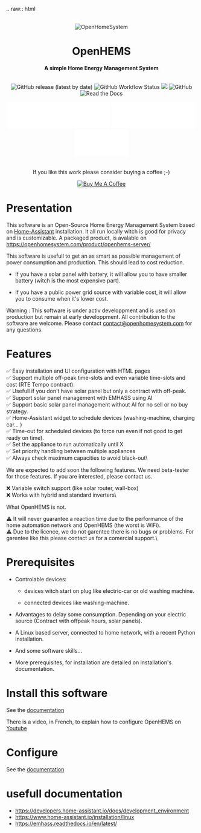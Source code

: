 
.. raw:: html
  <div align="center">
    <br>
    <img alt="OpenHomeSystem" src="https://openhomesystem.com/wp-content/uploads/2024/10/cropped-logo_openhomesystem_100.png">
    <h1>OpenHEMS</h1>
    <strong>A simple Home Energy Management System</strong>
  </div>
  
  <br>
  
  <p align="center">
    <a style="text-decoration:none" href="https://github.com/abriotde/openhems-sample/releases">
      <img alt="GitHub release (latest by date)" src="https://img.shields.io/github/v/release/abriotde/openhems-sample">
    </a>
    <a style="text-decoration:none" href="https://github.com/abriotde/openhems-sample/actions">
      <img alt="GitHub Workflow Status" src="https://img.shields.io/github/actions/workflow/status/abriotde/openhems-sample/python-test.yml?branch=main">
    </a>
    <a hstyle="text-decoration:none" ref="https://codecov.io/github/abriotde/openhems-sample" >
      <img src="https://codecov.io/github/abriotde/openhems-sample/branch/main/graph/badge.svg?token=4Y5ANTFLW7"/>
    </a>
    <a style="text-decoration:none" href="https://github.com/abriotde/openhems-sample/blob/main/LICENSE">
      <img alt="GitHub" src="https://img.shields.io/github/license/abriotde/openhems-sample">
    </a>
    <!-- a style="text-decoration:none" href="https://pypi.org/project/openhems-sample/">
      <img alt="PyPI - Python Version" src="https://img.shields.io/pypi/pyversions/openhems-sample">
    </a>
    <a style="text-decoration:none" href="https://pypi.org/project/openhems/">
      <img alt="PyPI - Status" src="https://img.shields.io/pypi/status/openhems">
    </a -->
    <a style="text-decoration:none" href="https://openhems.readthedocs.io/en/latest/">
      <img alt="Read the Docs" src="https://img.shields.io/readthedocs/openhems-sample">
    </a>
  </p>
  
  <div align="center">
    <a style="text-decoration:none" href="https://openhems.readthedocs.io/en/latest/">
        <img src="https://raw.githubusercontent.com/abriotde/openhems-sample/main/docs/images/Documentation_button.svg" alt="Documentation">
    </a>
    <a style="text-decoration:none" href="https://github.com/abriotde/openhems-sample/discussions">
        <img src="https://raw.githubusercontent.com/abriotde/openhems-sample/main/docs/images/Community_button.svg" alt="Community">
    </a>
    <a style="text-decoration:none" href="https://github.com/abriotde/openhems-sample/issues">
        <img src="https://raw.githubusercontent.com/abriotde/openhems-sample/main/docs/images/Issues_button.svg" alt="Issues">
    </a>
    <!-- a style="text-decoration:none" href="https://github.com/abriotde/openhems-sample-add-on">
       <img src="https://raw.githubusercontent.com/abriotde/openhems-sample/main/docs/images/EMHASS_Add_on_button.svg" alt="OpenHEMS Add-on">
    </a -->
  </div>
  
  <br>
  
  <p align="center">
  If you like this work please consider buying a coffee ;-) 
  </p>
  <p align="center">
    <a href="https://buymeacoffee.com/openhomesystem" target="_blank">
      <img src="https://www.buymeacoffee.com/assets/img/custom_images/orange_img.png" alt="Buy Me A Coffee" style="height: 41px !important;width: 174px !important;box-shadow: 0px 3px 2px 0px rgba(190, 190, 190, 0.5) !important;-webkit-box-shadow: 0px 3px 2px 0px rgba(190, 190, 190, 0.5) !important;" >
    </a>
  </p>


Presentation
============

This software is an Open-Source Home Energy Management System based on [Home-Assistant](https://www.home-assistant.io/) installation. It all run locally witch is good for privacy and is customizable.
A packaged product, is avalable on https://openhomesystem.com/product/openhems-server/

This software is usefull to get an as smart as possible management of power consumption and production. This should lead to cost reduction. 

* If you have a solar panel with battery, it will allow you to have smaller battery (witch is the most expensive part).

* If you have a public power grid source with variable cost, it will allow you to consume when it's lower cost.

Warning : This software is under activ developpment and is used on production but remain at early developpment.
All contribution to the software are welcome. Please contact contact@openhomesystem.com for any questions.


Features
========

:white_check_mark: Easy installation and UI configuration with HTML pages\
:white_check_mark: Support multiple off-peak time-slots and even variable time-slots and cost (RTE Tempo contract).\
:white_check_mark: Usefull if you don't have solar panel but only a contract with off-peak.\
:white_check_mark: Support solar panel management with EMHASS using AI\
:white_check_mark: Support basic solar panel management without AI for no sell or no buy strategy.\
:white_check_mark: Home-Assistant widget to schedule devices (washing-machine, charging car... )\
:white_check_mark: Time-out for scheduled devices (to force run even if not good to get ready on time).\
:white_check_mark: Set the appliance to run automatically until X\
:white_check_mark: Set priority handling between multiple appliances\
:white_check_mark: Always check maximum capacities to avoid black-out\

We are expected to add soon the following features. We need beta-tester for those features. If you are interested, please contact us.

:x: Variable switch support (like solar router, wall-box)\
:x: Works with hybrid and standard inverters\

What OpenHEMS is not.

:warning: It will never guarantee a reaction time due to the performance of the home automation network and OpenHEMS (the worst is WiFi).\
:warning: Due to the licence, we do not garentee there is no bugs or problems. For garentee like this please contact us for a comercial support.\

Prerequisites
=============

* Controlable devices:

  * devices witch start on plug like electric-car or old washing machine.

  * connected devices like washing-machine.

* Advantages to delay some consumption. Depending on your electric source (Contract with offpeak hours, solar panels).

* A Linux based server, connected to home network, with a recent Python installation.

* And some software skills...

* More prerequisites, for installation are detailed on installation's documentation.

Install this software
=====================

See the [documentation](https://openhems.readthedocs.io/en/latest/installation.html)

There is a video, in French, to explain how to configure OpenHEMS on [Youtube](https://www.youtube.com/watch?v=1rb9n-XyTsM)

Configure
=========

See the [documentation](https://openhems.readthedocs.io/en/latest/configure.html)

usefull documentation
=====================

- https://developers.home-assistant.io/docs/development_environment
- https://www.home-assistant.io/installation/linux
- https://emhass.readthedocs.io/en/latest/
